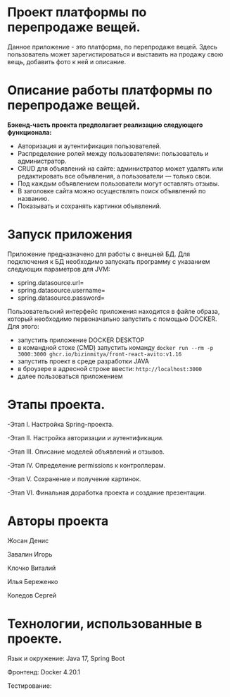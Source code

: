 # Проект платформы по перепродаже вещей.

Данное приложение - это платформа, по перепродаже вещей. 
Здесь пользователь может зарегистироваться и выставить на продажу свою вещь, добавить фото к ней и описание.

# Описание работы платформы по перепродаже вещей.

**Бэкенд-часть проекта предполагает реализацию следующего функционала:**


- Авторизация и аутентификация пользователей.
- Распределение ролей между пользователями: пользователь и администратор.
- CRUD для объявлений на сайте: администратор может удалять или редактировать все объявления, а пользователи — только свои.
- Под каждым объявлением пользователи могут оставлять отзывы.
- В заголовке сайта можно осуществлять поиск объявлений по названию.
- Показывать и сохранять картинки объявлений.
# Запуск приложения
Приложение предназначено для работы с внешней БД. Для подключения к БД необходимо запускать программу с указанием следующих параметров для JVM:
- spring.datasource.url=
- spring.datasource.username=
- spring.datasource.password=

Пользовательский интерфейс приложения находится в файле образа, который необходимо первоначально запустить с помощью DOCKER. Для этого:
- запустить приложение DOCKER DESKTOP
- в командной стоке (CMD) запустить команду ```docker run --rm -p 3000:3000 ghcr.io/bizinmitya/front-react-avito:v1.16```
- запустить проект в среде разработки JAVA
- в броузере в адресной строке ввести: ```http://localhost:3000```
- далее пользоваться приложением
# Этапы проекта.

-Этап I. Настройка Spring-проекта.

-Этап II. Настройка авторизации и аутентификации.

-Этап III. Описание моделей объявлений и отзывов.

-Этап IV. Определение permissions к контроллерам.

-Этап V. Сохранение и получение картинок. 

-Этап VI. Финальная доработка проекта и создание презентации.


# Авторы проекта

Жосан Денис

Завалин Игорь

Клочко Виталий

Илья Береженко

Коледов Сергей



# Технологии, использованные в проекте.
Язык и окружение: Java 17, Spring Boot

Фронтенд: Docker 4.20.1

Тестирование:

